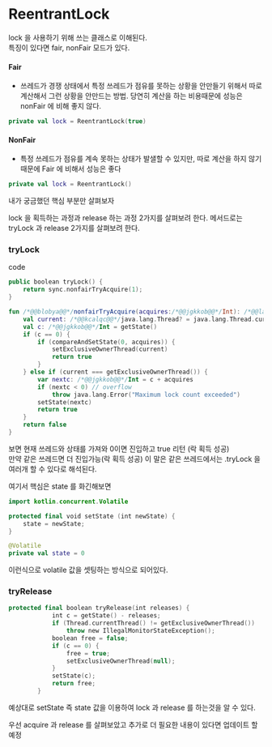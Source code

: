 # ReentrantLock

lock 을 사용하기 위해 쓰는 클래스로 이해된다.\
특징이 있다면 fair, nonFair 모드가 있다.

#### Fair

- 쓰레드가 경쟁 상태에서 특정 쓰레드가 점유를 못하는 상황을 안만들기 위해서 따로 계산해서 그런 상황을 안만드는 방법. 당연히 계산을 하는 비용때문에 성능은 nonFair 에 비해 좋지 않다.

```kotlin
private val lock = ReentrantLock(true)
```

#### NonFair

- 특정 쓰레드가 점유를 계속 못하는 상태가 발샐할 수 있지만, 따로 계산을 하지 않기 때문에 Fair 에 비해서 성능은 좋다

```kotlin
private val lock = ReentrantLock()
```

내가 궁금했던 핵심 부분만 살펴보자

lock 을 획득하는 과정과 release 하는 과정 2가지를 살펴보려 한다.
메서드로는 tryLock 과 release 2가지를 살펴보려 한다.

### tryLock

code

```kotlin
public boolean tryLock() {
    return sync.nonfairTryAcquire(1);
}

fun /*@@blobya@@*/nonfairTryAcquire(acquires:/*@@jgkkob@@*/Int): /*@@lawcdm@@*/Boolean {
    val current: /*@@kcalqc@@*/java.lang.Thread? = java.lang.Thread.currentThread()
    val c: /*@@jgkkob@@*/Int = getState()
    if (c == 0) {
        if (compareAndSetState(0, acquires)) {
            setExclusiveOwnerThread(current)
            return true
        }
    } else if (current === getExclusiveOwnerThread()) {
        var nextc: /*@@jgkkob@@*/Int = c + acquires
        if (nextc < 0) // overflow
            throw java.lang.Error("Maximum lock count exceeded")
        setState(nextc)
        return true
    }
    return false
}
```

보면 현재 쓰레드와 상태를 가져와 0이면 진입하고 true 리턴 (락 획득 성공)\
만약 같은 쓰레드면 더 진입가능(락 획득 성공) 이 말은 같은 쓰레드에서는 .tryLock 을 여러개 할 수 있다로 해석된다.

여기서 핵심은 state 를 화긴해보면

```kotlin
import kotlin.concurrent.Volatile

protected final void setState (int newState) {
    state = newState;
}

@Volatile
private val state = 0
```

이런식으로 volatile 값을 셋팅하는 방식으로 되어있다.

### tryRelease

```kotlin
protected final boolean tryRelease(int releases) {
            int c = getState() - releases;
            if (Thread.currentThread() != getExclusiveOwnerThread())
                throw new IllegalMonitorStateException();
            boolean free = false;
            if (c == 0) {
                free = true;
                setExclusiveOwnerThread(null);
            }
            setState(c);
            return free;
        }
```

예상대로 setState 즉 state 값을 이용하여 lock 과 release 를 하는것을 알 수 있다.

우선 acquire 과 release 를 살펴보았고 추가로 더 필요한 내용이 있다면 업데이트 할 예정


